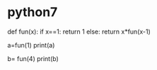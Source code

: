 # python7
def fun(x):
    if x==1:
        return 1
    else:
        return x*fun(x-1)

a=fun(1)
print(a)

b= fun(4)
print(b)
          
